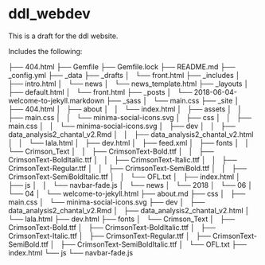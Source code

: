 # ddl_webdev

This is a draft for the ddl website.

Includes the following:

├── 404.html
├── Gemfile
├── Gemfile.lock
├── README.md
├── _config.yml
├── _data
├── _drafts
│   └── front.html
├── _includes
│   ├── intro.html
│   └── news
│       └── news_template.html
├── _layouts
│   ├── default.html
│   └── front.html
├── _posts
│   └── 2018-06-04-welcome-to-jekyll.markdown
├── _sass
│   └── main.css
├── _site
│   ├── 404.html
│   ├── about
│   │   └── index.html
│   ├── assets
│   │   ├── main.css
│   │   └── minima-social-icons.svg
│   ├── css
│   │   ├── main.css
│   │   └── minima-social-icons.svg
│   ├── dev
│   │   ├── data_analysis2_chantal_v2.Rmd
│   │   ├── data_analysis2_chantal_v2.html
│   │   └── lala.html
│   ├── dev.html
│   ├── feed.xml
│   ├── fonts
│   │   └── Crimson_Text
│   │       ├── CrimsonText-Bold.ttf
│   │       ├── CrimsonText-BoldItalic.ttf
│   │       ├── CrimsonText-Italic.ttf
│   │       ├── CrimsonText-Regular.ttf
│   │       ├── CrimsonText-SemiBold.ttf
│   │       ├── CrimsonText-SemiBoldItalic.ttf
│   │       └── OFL.txt
│   ├── index.html
│   ├── js
│   │   └── navbar-fade.js
│   └── news
│       └── 2018
│           └── 06
│               └── 04
│                   └── welcome-to-jekyll.html
├── about.md
├── css
│   ├── main.css
│   └── minima-social-icons.svg
├── dev
│   ├── data_analysis2_chantal_v2.Rmd
│   ├── data_analysis2_chantal_v2.html
│   └── lala.html
├── dev.html
├── fonts
│   └── Crimson_Text
│       ├── CrimsonText-Bold.ttf
│       ├── CrimsonText-BoldItalic.ttf
│       ├── CrimsonText-Italic.ttf
│       ├── CrimsonText-Regular.ttf
│       ├── CrimsonText-SemiBold.ttf
│       ├── CrimsonText-SemiBoldItalic.ttf
│       └── OFL.txt
├── index.html
└── js
    └── navbar-fade.js
